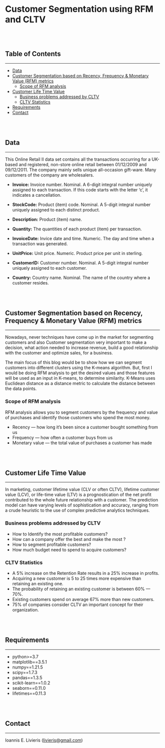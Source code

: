 # Customer Segmentation using RFM and CLTV
<br />
<br />

## Table of Contents
---

- [Data](#data)
- [Customer Segmentation based on Recency, Frequency & Monetary Value (RFM) metrics](#customer-segmentation-based-on-recency-frequency--monetary-value-rfm-metrics)
    - [Scope of RFM analysis](#scope-of-rfm-analysis)
- [Customer Life Time Value](#customer-life-time-value)
    - [Business problems addressed by CLTV](#business-problems-addressed-by-cltv)
    - [CLTV Statistics](#cltv-statistics)
- [Requirements](#requirements)
- [Contact](#contact)


<br />
<br />

## Data
---

This Online Retail II data set contains all the transactions occurring for a UK-based and registered, non-store online retail between 01/12/2009 and 09/12/2011. The company mainly sells unique all-occasion gift-ware. Many customers of the company are wholesalers.

- **Invoice:** Invoice number. Nominal. A 6-digit integral number uniquely assigned to each transaction. If this code starts with the letter ‘c’, it indicates a cancellation.

- **StockCode:** Product (item) code. Nominal. A 5-digit integral number uniquely assigned to each distinct product.

- **Description:** Product (item) name.

- **Quantity:** The quantities of each product (item) per transaction.

- **InvoiceDate:** Invice date and time. Numeric. The day and time when a transaction was generated.

- **UnitPrice:** Unit price. Numeric. Product price per unit in sterling.

- **CustomerID:** Customer number. Nominal. A 5-digit integral number uniquely assigned to each customer.

- **Country:** Country name. Nominal. The name of the country where a customer resides.

<br />
<br />

## Customer Segmentation based on Recency, Frequency & Monetary Value (RFM) metrics
---

Nowadays, never techniques have come up in the market for segmenting customers and also Customer segmentation very important to make a decision, what action needed to increase revenue, build a good relationship with the customer and optimize sales, for a business. 

The main focus of this blog would be to show how we can segment customers into different clusters using the K-means algorithm. But, first I would be doing RFM analysis to get the desired values and those features will be used as an input in K-means, to determine similarity. K-Means uses Euclidean distance as a distance metric to calculate the distance between the data points.


### Scope of RFM analysis

RFM analysis allows you to segment customers by the frequency and value of purchases and identify those customers who spend the most money.

* Recency — how long it’s been since a customer bought something from us
* Frequency — how often a customer buys from us
* Monetary value — the total value of purchases a customer has made

<br />
<br />


## Customer Life Time Value
---

In marketing, customer lifetime value (CLV or often CLTV), lifetime customer value (LCV), or life-time value (LTV) is a prognostication of the net profit contributed to the whole future relationship with a customer. The prediction model can have varying levels of sophistication and accuracy, ranging from a crude heuristic to the use of complex predictive analytics techniques.


### Business problems addressed by CLTV

- How to Identify the most profitable customers?
- How can a company offer the best and make the most ?
- How to segment profitable customers?
- How much budget need to spend to acquire customers?


### CLTV Statistics

- A 5% increase on the Retention Rate results in a 25% increase in profits.
- Acquiring a new customer is 5 to 25 times more expensive than retaining an existing one. 
- The probability of retaining an existing customer is between 60% — 70%. 
- Existing customers spend on average 67% more than new customers. 
- 75% of companies consider CLTV an important concept for their organization. 

<br />
<br />

## Requirements
---

- python>=3.7
- matplotlib==3.5.1
- numpy==1.21.5
- scipy==1.7.3
- pandas==1.3.5
- scikit-learn==1.0.2
- seaborn==0.11.0
- lifetimes==0.11.3


<br />
<br />

## Contact
---

Ioannis E. Livieris (livieris@gmail.com)